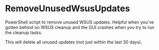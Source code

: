 # RemoveUnusedWsusUpdates

PowerShell script to remove unused WSUS updates. Helpful when you've gotten behind on WSUS cleanup and the GUI crashes when you try to run the cleanup tasks.

This will delete all unused updates (not just within the last 30 days).
